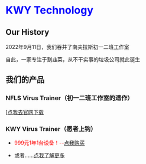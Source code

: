 # <font color="blue">KWY Technology</font>

## Our History

2022年9月11日，我们吞并了南夫拉斯初一二班工作室

自此，一家专注于割韭菜，从不干实事的垃圾公司就此诞生

## 我们的产品

### NFLS Virus Trainer（初一二班工作室的遗作）

[[点我去官网下载](https://nanflas202202.github.io/NanflasCY2BStudio/HypertextFiles/NFLSVirusTrainer.html)

### KWY Virus Trainer（愿者上钩）

* <font color="red">999元1年1台设备！--</font>[点我购买](https://huang2.cn/old/images/RickRoll.mp4)

* 或者……[点我了解更多](https://Nanflas202202.github.io/KWYTech/KWYVirusTrainer.html)

  